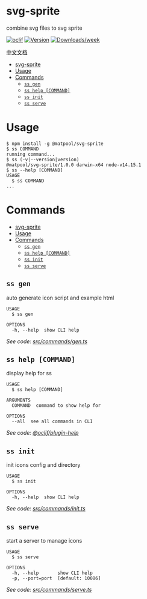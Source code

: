# svg-sprite

combine svg files to svg sprite

[![oclif](https://img.shields.io/badge/cli-oclif-brightgreen.svg)](https://oclif.io)
[![Version](https://img.shields.io/npm/v/@matpool/svg-sprite.svg)](https://www.npmjs.com/package/@matpool/svg-sprite)
[![Downloads/week](https://img.shields.io/npm/dw/@matpool/svg-sprite.svg)](https://npmjs.org/package/@matpool/svg-sprite)

[中文文档](https://gitee.com/btc8/dashboard/projects/btc8/svg-icons-tool/blob/master/doc.md)

<!-- toc -->

- [svg-sprite](#svg-sprite)
- [Usage](#usage)
- [Commands](#commands)
  - [`ss gen`](#ss-gen)
  - [`ss help [COMMAND]`](#ss-help-command)
  - [`ss init`](#ss-init)
  - [`ss serve`](#ss-serve)
<!-- tocstop -->

# Usage

<!-- usage -->

```sh-session
$ npm install -g @matpool/svg-sprite
$ ss COMMAND
running command...
$ ss (-v|--version|version)
@matpool/svg-sprite/1.0.0 darwin-x64 node-v14.15.1
$ ss --help [COMMAND]
USAGE
  $ ss COMMAND
...
```

<!-- usagestop -->

# Commands

<!-- commands -->

- [svg-sprite](#svg-sprite)
- [Usage](#usage)
- [Commands](#commands)
  - [`ss gen`](#ss-gen)
  - [`ss help [COMMAND]`](#ss-help-command)
  - [`ss init`](#ss-init)
  - [`ss serve`](#ss-serve)

## `ss gen`

auto generate icon script and example html

```
USAGE
  $ ss gen

OPTIONS
  -h, --help  show CLI help
```

_See code: [src/commands/gen.ts](https://github.com/btc8/svg-icons-tool/blob/v1.0.0/src/commands/gen.ts)_

## `ss help [COMMAND]`

display help for ss

```
USAGE
  $ ss help [COMMAND]

ARGUMENTS
  COMMAND  command to show help for

OPTIONS
  --all  see all commands in CLI
```

_See code: [@oclif/plugin-help](https://github.com/oclif/plugin-help/blob/v3.2.2/src/commands/help.ts)_

## `ss init`

init icons config and directory

```
USAGE
  $ ss init

OPTIONS
  -h, --help  show CLI help
```

_See code: [src/commands/init.ts](https://github.com/btc8/svg-icons-tool/blob/v1.0.0/src/commands/init.ts)_

## `ss serve`

start a server to manage icons

```
USAGE
  $ ss serve

OPTIONS
  -h, --help       show CLI help
  -p, --port=port  [default: 10086]
```

_See code: [src/commands/serve.ts](https://github.com/btc8/svg-icons-tool/blob/v1.0.0/src/commands/serve.ts)_

<!-- commandsstop -->

